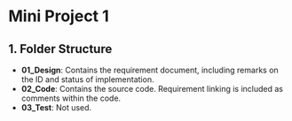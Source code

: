 # Mini Project 1

## 1. Folder Structure

- **01_Design**: Contains the requirement document, including remarks on the ID and status of implementation.
- **02_Code**: Contains the source code. Requirement linking is included as comments within the code.
- **03_Test**: Not used.